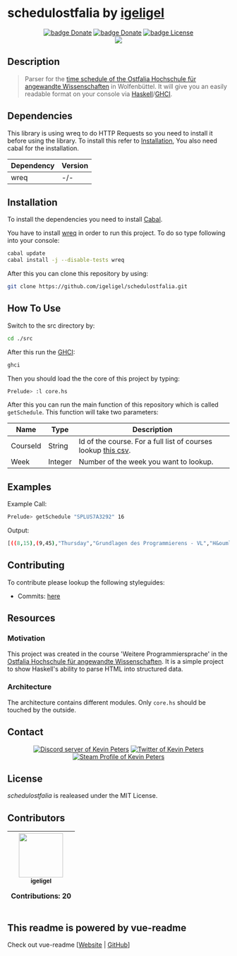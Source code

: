 # schedulostfalia by <a href="https://github.com/igeligel">igeligel</a>

<div align="center"><a href="https://www.paypal.me/kevinpeters96/1"><img src="https://img.shields.io/badge/Donate-Paypal-003087.svg?style=flat" alt="badge Donate" /></a> <a href="https://steamcommunity.com/tradeoffer/new/?partner=68364320&token=CzTCv8JM"><img src="https://img.shields.io/badge/Donate-Steam-000000.svg?style=flat" alt="badge Donate" /></a> <a href="https://github.com/igeligel/BackpackLogin/blob/master/LICENSE.md"><img src="https://img.shields.io/badge/License-MIT-1da1f2.svg?style=flat" alt="badge License" /></a> </div>

<div align="center"><img src ="http://i.imgur.com/wSorNZN.gif"/></div>

## Description

> Parser for the [time schedule of the Ostfalia Hochschule für angewandte Wissenschaften](http://splus.ostfalia.de/semesterplan123.php) in Wolfenbüttel. It will give you an easily readable format on your console via [Haskell](https://www.haskell.org/)/[GHCI](https://downloads.haskell.org/~ghc/latest/docs/html/users_guide/ghci.html).

## Dependencies

This library is using wreq to do HTTP Requests so you need to install it before using the library. To install this refer to [Installation](#installation), You also need cabal for the installation.

| Dependency | Version |
| -- | -- |
| wreq | -/- |


## Installation

To install the dependencies you need to install [Cabal](https://www.haskell.org/cabal/).


You have to install [wreq](https://hackage.haskell.org/package/wreq) in order to run this project. To do so type following into your console:

```bash
cabal update
cabal install -j --disable-tests wreq
```

After this you can clone this repository by using:

```bash
git clone https://github.com/igeligel/schedulostfalia.git
```

## How To Use

Switch to the src directory by:

```bash
cd ./src
```

After this run the [GHCI](https://www.haskell.org/ghc/):

```bash
ghci
```

Then you should load the the core of this project by typing:

```bash
Prelude> :l core.hs
```

After this you can run the main function of this repository which is called ``getSchedule``. This function will take two parameters:

| Name | Type | Description |
| -- | -- | -- |
| CourseId | String | Id of the course. For a full list of courses lookup [this csv](https://github.com/igeligel/schedulostfalia/blob/master/docs/course-list.csv). |
| Week | Integer | Number of the week you want to lookup. |

## Examples

Example Call:

```bash
Prelude> getSchedule "SPLUS7A3292" 16
```

Output:

```bash
[((8,15),(9,45),"Thursday","Grundlagen des Programmierens - VL","H&ouml;rsaal 252","Prof. Dr. F. H&ouml;ppner"),((10,0),(11,30),"Thursday","Grundlagen des Programmierens - VL","H&ouml;rsaal 252","Prof. Dr. F. H&ouml;ppner"),((12,0),(13,30),"Thursday","Diskrete Strukturen","H&ouml;rsaal 252","Prof. Dr. P. Riegler"),((12,0),(13,30),"Friday","Technische Grundlagen der Informatik - VL","11/1","Dipl.-Ing. K. Dammann"),((14,15),(15,45),"Thursday","Technische Grundlagen der Informatik - VL","11/1","Dipl.-Ing. K. Dammann"),((14,15),(15,45),"Friday","Diskrete Strukturen","H&ouml;rsaal 252","Prof. Dr. P. Riegler")]
```


## Contributing

To contribute please lookup the following styleguides:

- Commits: [here](https://github.com/igeligel/contributing-template/blob/master/commits.md)

## Resources

### Motivation

This project was created in the course 'Weitere Programmiersprache' in the [Ostfalia Hochschule für angewandte Wissenschaften](https://www.ostfalia.de/cms/de/). It is a simple project to show Haskell's ability to parse HTML into structured data.

### Architecture

The architecture contains different modules. Only ``core.hs`` should be touched by the outside.

## Contact

<p align="center">
  <a href="https://discord.gg/HS57euF"><img src="https://img.shields.io/badge/Contact-Discord-7289da.svg" alt="Discord server of Kevin Peters"></a>
  <a href="https://twitter.com/kevinpeters_"><img src="https://img.shields.io/badge/Contact-Twitter-1da1f2.svg" alt="Twitter of Kevin Peters"></a>
  <a href="http://steamcommunity.com/profiles/76561198028630048"><img src="https://img.shields.io/badge/Contact-Steam-000000.svg" alt="Steam Profile of Kevin Peters"></a>
</p>


## License

*schedulostfalia* is realeased under the MIT License.

<h2>Contributors</h2>

<table><thead><tr><th align="center"><a href="https://github.com/igeligel"><img src="https://avatars2.githubusercontent.com/u/12736734?v=3" width="100px;" style="max-width:100%;"><br><sub>igeligel</sub></a><br><p>Contributions: 20</p></th></tbody></table>

## This readme is powered by vue-readme

Check out vue-readme [[Website](https://igeligel.github.io/vue-readme) | [GitHub](https://github.com/igeligel/vue-readme)]
